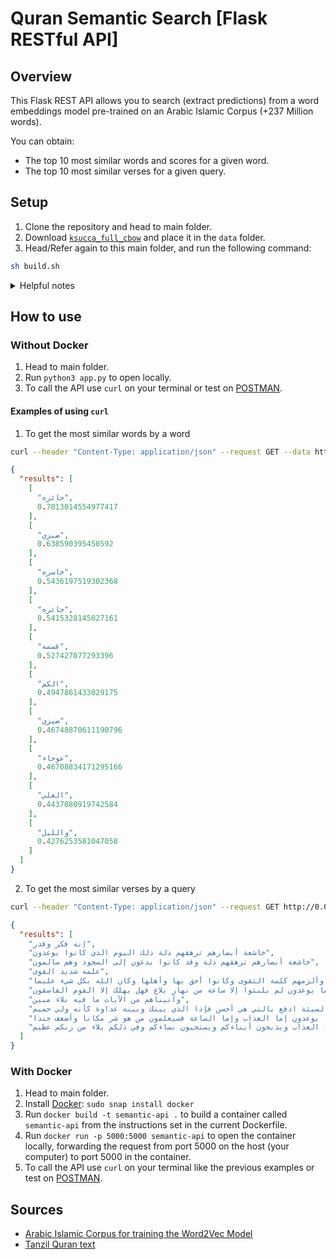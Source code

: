 # Quran Semantic Search [Flask RESTful API]

## Overview 

This Flask REST API allows you to search (extract predictions) from a word embeddings model pre-trained on an Arabic Islamic Corpus (+237 Million words).

You can obtain:
* The top 10 most similar words and scores for a given word.
* The top 10 most similar verses for a given query.

## Setup

1. Clone the repository and head to main folder.
2. Download [`ksucca_full_cbow`](https://drive.google.com/u/0/uc?id=1rZiOKy71Z_WycxnOG9bwrNoAc4ziGo_n) and place it in the `data` folder.
3. Head/Refer again to this main folder, and run the following command:
```bash
sh build.sh
```
<details> <summary>Helpful notes</summary>

* The bash file will require Python3 and the package installer for Python (pip) to run.

* Refering/Heading means to `cd` into the folder on your terminal.
</details>

## How to use 

### Without Docker

1. Head to main folder.
2. Run `python3 app.py` to open locally.
3. To call the API use `curl` on your terminal or test on [POSTMAN](https://www.postman.com/).

#### Examples of using `curl`

1. To get the most similar words by a word
```bash
curl --header "Content-Type: application/json" --request GET --data http://0.0.0.0:5000/similar-word/ضيزى
```
```json
{
  "results": [
    [
      "جائره", 
      0.7013014554977417
    ], 
    [
      "ضيزي", 
      0.638590395450592
    ], 
    [
      "خاسره", 
      0.5436197519302368
    ], 
    [
      "جائره", 
      0.5415328145027161
    ], 
    [
      "قسمه", 
      0.527427077293396
    ], 
    [
      "الكم", 
      0.4947861433029175
    ], 
    [
      "ضيزي", 
      0.46748870611190796
    ], 
    [
      "عوجاء", 
      0.46708834171295166
    ], 
    [
      "العلي", 
      0.4437080919742584
    ], 
    [
      "والليل", 
      0.4276253581047058
    ]
  ]
}
```

2. To get the most similar verses by a query
```bash
curl --header "Content-Type: application/json" --request GET http://0.0.0.0:5000/similar-verse/شجاعة
```
```json
{
  "results": [
    "إنه فكر وقدر", 
    "خاشعة أبصارهم ترهقهم ذلة ذلك اليوم الذي كانوا يوعدون", 
    "خاشعة أبصارهم ترهقهم ذلة وقد كانوا يدعون إلى السجود وهم سالمون", 
    "علمه شديد القوى", 
    "إذ جعل الذين كفروا في قلوبهم الحمية حمية الجاهلية فأنزل الله سكينته على رسوله وعلى المؤمنين وألزمهم كلمة التقوى وكانوا أحق بها وأهلها وكان الله بكل شيء عليما", 
    "فاصبر كما صبر أولو العزم من الرسل ولا تستعجل لهم كأنهم يوم يرون ما يوعدون لم يلبثوا إلا ساعة من نهار بلاغ فهل يهلك إلا القوم الفاسقون", 
    "وآتيناهم من الآيات ما فيه بلاء مبين", 
    "ولا تستوي الحسنة ولا السيئة ادفع بالتي هي أحسن فإذا الذي بينك وبينه عداوة كأنه ولي حميم", 
    "قل من كان في الضلالة فليمدد له الرحمن مدا حتى إذا رأوا ما يوعدون إما العذاب وإما الساعة فسيعلمون من هو شر مكانا وأضعف جندا", 
    "وإذ قال موسى لقومه اذكروا نعمة الله عليكم إذ أنجاكم من آل فرعون يسومونكم سوء العذاب ويذبحون أبناءكم ويستحيون نساءكم وفي ذلكم بلاء من ربكم عظيم"
  ]
}
```

### With Docker

1. Head to main folder.
2. Install [Docker](https://docs.docker.com/get-docker/): `sudo snap install docker`
3. Run `docker build -t semantic-api .` to build a container called `semantic-api` from the instructions set in the current Dockerfile.
4. Run `docker run -p 5000:5000 semantic-api` to open the container locally, forwarding the request from port 5000 on the host (your computer) to port 5000 in the container.
5. To call the API use `curl` on your terminal like the previous examples or test on [POSTMAN](https://www.postman.com/).

## Sources
* [Arabic Islamic Corpus for training the Word2Vec Model](https://github.com/EyadMShokry/SearchQuranByTopic#word2vec-model)
* [Tanzil Quran text](https://tanzil.net/download/)